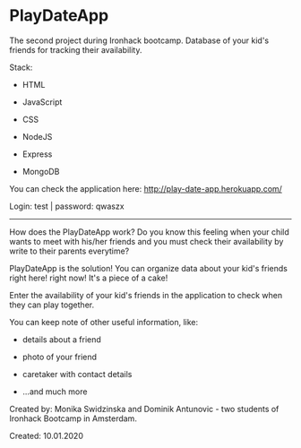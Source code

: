 # PlayDateApp

The second project during Ironhack bootcamp. 
Database of your kid's friends for tracking their availability. 

Stack:

* HTML

* JavaScript

* CSS

* NodeJS

* Express

* MongoDB 

You can check the application here:
http://play-date-app.herokuapp.com/

Login: test | password: qwaszx 

----------------------------

How does the PlayDateApp work?
Do you know this feeling when your child wants to meet with his/her friends and you must check their availability by write to their parents everytime?

PlayDateApp is the solution!
You can organize data about your kid's friends right here! right now! It's a piece of a cake!

Enter the availability of your kid's friends in the application to check when they can play together.

You can keep note of other useful information, like:

* details about a friend

* photo of your friend

* caretaker with contact details

* ...and much more

Created by: Monika Swidzinska and Dominik Antunovic - two students of Ironhack Bootcamp in Amsterdam.

Created: 10.01.2020

